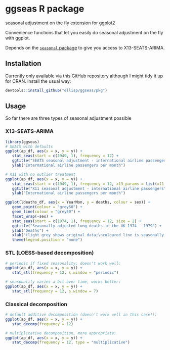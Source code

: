# ggseas R package
seasonal adjustment on the fly extension for ggplot2

Convenience functions that let you easily do seasonal adjustment on the fly with ggplot.

Depends on the [`seasonal` package](https://cran.r-project.org/web/packages/seasonal/index.html) to give you access to X13-SEATS-ARIMA.

## Installation
Currently only available via this GitHub repository although I might tidy it up for CRAN.  Install the usual way:

```R
devtools::install_github("ellisp/ggseas/pkg")
```

## Usage
So far there are three types of seasonal adjustment possible

### X13-SEATS-ARIMA
```R
library(ggseas)
# SEATS with defaults
ggplot(ap_df, aes(x = x, y = y)) +
   stat_seas(start = c(1949, 1), frequency = 12) +
   ggtitle("SEATS seasonal adjustment - international airline passengers") +
   ylab("International airline passengers per month")

# X11 with no outlier treatment
ggplot(ap_df, aes(x = x, y = y)) +
   stat_seas(start = c(1949, 1), frequency = 12, x13_params = list(x11 = "", outlier = NULL)) +
   ggtitle("X11 seasonal adjustment - international airline passengers") +
   ylab("International airline passengers per month")

ggplot(ldeaths_df, aes(x = YearMon, y = deaths, colour = sex)) +
   geom_point(colour = "grey50") +
   geom_line(colour = "grey50") +
   facet_wrap(~sex) +
   stat_seas(start = c(1974, 1), frequency = 12, size = 2) +
   ggtitle("Seasonally adjusted lung deaths in the UK 1974 - 1979") +
   ylab("Deaths") +
   xlab("(light grey shows original data;\ncoloured line is seasonally adjusted)") +
   theme(legend.position = "none")
```

### STL (LOESS-based decomposition)
```R
# periodic if fixed seasonality; doesn't work well:
ggplot(ap_df, aes(x = x, y = y)) +
   stat_stl(frequency = 12, s.window = "periodic")

# seasonality varies a bit over time, works better:
ggplot(ap_df, aes(x = x, y = y)) +
   stat_stl(frequency = 12, s.window = 7)
```

### Classical decomposition
```R
# default additive decomposition (doesn't work well in this case!):
ggplot(ap_df, aes(x = x, y = y)) +
   stat_decomp(frequency = 12)

# multiplicative decomposition, more appropriate:
ggplot(ap_df, aes(x = x, y = y)) +
   stat_decomp(frequency = 12, type = "multiplicative")
```
